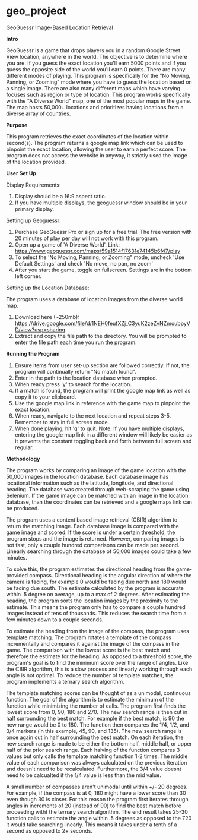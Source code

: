 # geo_project
GeoGuessr Image-Based Location Retrieval

**Intro**

GeoGuessr is a game that drops players you in a random Google Street View location, anywhere in the world. The objective is to determine where you are. If you guess the exact location you'll earn 5000 points and if you guess the opposite side of the world you'll earn 0 points. There are many different modes of playing. This program is specifically for the "No Moving, Panning, or Zooming" mode where you have to guess the location based on a single image. There are also many different maps which have varying focuses such as region or type of location. This program works specifically with the "A Diverse World" map, one of the most popular maps in the game. The map hosts 50,000+ locations and prioritizes having locations from a diverse array of countries. 

**Purpose**

This program retrieves the exact coordinates of the location within second(s). The program returns a google map link which can be used to pinpoint the exact location, allowing the user to earn a perfect score. The program does not access the website in anyway, it strictly used the image of the location provided. 

**User Set Up**

Display Requirements:

1. Display should be a 16:9 aspect ratio. 
2. If you have multiple displays, the geoguessr window should be in your primary display. 

Setting up Geoguessr:

1. Purchase GeoGuessr Pro or sign up for a free trial. The free version with 20 minutes of play per day will not work with this program. 
2. Open up a game of 'A Diverse World'. Link: https://www.geoguessr.com/maps/59a1514f17631e74145b6f47/play
3. To select the 'No Moving, Panning, or Zooming" mode, uncheck 'Use Default Settings' and check 'No move, no pan, no zoom'
4. After you start the game, toggle on fullscreen. Settings are in the bottom left corner. 

Setting up the Location Database: 

The program uses a database of location images from the diverse world map. 

1. Download here (~250mb): https://drive.google.com/file/d/1NEH0feufXZj_C3yuK2zeZvNZmoubpyVD/view?usp=sharing. 
2. Extract and copy the file path to the directory. You will be prompted to enter the file path each time you run the program. 

**Running the Program**

1. Ensure items from user set-up section are followed correctly. If not, the program will continually return "No match found". 
2. Enter in the path to the location database when prompted. 
3. When ready press 'y' to search for the location. 
4. If a match is found, the program will print the google map link as well as copy it to your clipboard. 
5. Use the google map link in reference with the game map to pinpoint the exact location. 
6. When ready, navigate to the next location and repeat steps 3-5. Remember to stay in full screen mode. 
7. When done playing, hit 'q' to quit. 
Note: If you have multiple displays, entering the google map link in a different window will likely be easier as it prevents the constant toggling back and forth between full screen and regular. 

**Methodology**

The program works by comparing an image of the game location with the 50,000 images in the location database. Each database image has locational information such as the latitude, longitude, and directional heading. The database was created through web-scraping the game using Selenium. If the game image can be matched with an image in the location database, than the coordinates can be retrieved and a google maps link can be produced. 

The program uses a content based image retrieval (CBIR) algorithm to return the matching image. Each database image is compared with the game image and scored. If the score is under a certain threshold, the program stops and the image is returned. However, comparing images is not fast, only a couple hundred comparisons can be made per second. Linearly searching through the database of 50,000 images could take a few minutes. 

To solve this, the program estimates the directional heading from the game-provided compass. Directional heading is the angular direction of where the camera is facing, for example 0 would be facing due north and 180 would be facing due south. The estimate calculated by the program is accurate within .5 degree on average, up to a max of 2 degrees. After estimating the heading, the program sorts the location images by the proximity to the estimate. This means the program only has to compare a couple hundred images instead of tens of thousands. This reduces the search time from a few minutes down to a couple seconds. 

To estimate the heading from the image of the compass, the program uses template matching. The program rotates a template of the compass incrementally and compares it against the image of the compass in the game. The comparison with the lowest score is the best match and therefore the estimate for the heading. As opposed to a threshold score, the program's goal is to find the minimum score over the range of angles. Like the CBIR algorithm, this is a slow process and linearly working through each angle is not optimal. To reduce the number of template matches, the program implements a ternary search algorithm. 

The template matching scores can be thought of as a unimodal, continuous function. The goal of the algorithm is to estimate the minimum of the function while minimizing the number of calls. The program first finds the lowest score from 0, 90, 180 and 270. The new search range is then cut in half surrounding the best match. For example if the best match, is 90 the new range would be 0 to 180. The function then compares the 1/4, 1/2, and 3/4 markers (in this example, 45, 90, and 135). The new search range is once again cut in half surrounding the best match. On each iteration, the new search range is made to be either the bottom half, middle half, or upper half of the prior search range. Each halving of the function compares 3 values but only calls the template matching function 1-2 times. The middle value of each comparison was always calculated on the previous iteration and doesn't need to be recalculated. Furthermore, the 3/4 value doesnt need to be calcualted if the 1/4 value is less than the mid value. 

A small number of compasses aren't unimodal until within +/- 20 degrees. For example, if the compass is at 0, 180 might have a lower score than 30 even though 30 is closer. For this reason the program first iterates through angles in increments of 20 (instead of 90) to find the best match before proceeding witht the ternary search algorithm. The end result takes 25-30 function calls to estimate the angle within .5 degrees as opposed to the 720 it would take searching linearly. This means it takes under a tenth of a second as opposed to 2+ seconds. 
